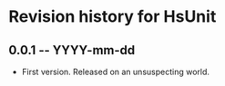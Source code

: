 # Revision history for HsUnit

## 0.0.1 -- YYYY-mm-dd

* First version. Released on an unsuspecting world.

